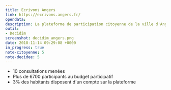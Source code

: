 ```yaml
---
title: Ecrivons Angers
link: https://ecrivons.angers.fr/
opendata: 
description: La plateforme de participation citoyenne de la ville d'Angers
outil:
- Decidim
screenshot: decidim_angers.png
date: 2018-11-14 09:29:08 +0000
in_progress: true
note-citoyenne: 5
note-decidee: 5
---
```

- 10 consultations menées
- Plus de 6700 participants au budget participatif
- 3% des habitants disposent d'un compte sur la plateforme